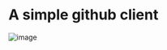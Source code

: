 # A simple github client

![image](https://github.com/manuelzzz/github_client/assets/89389164/2cff6874-4766-4861-96d4-440f322c0e76)
